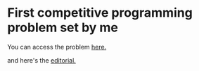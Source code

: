 <h1>First competitive programming problem set by me</h1>
<p>You can access the problem <a href = "https://codeforces.com/contestInvitation/b192d150fe0429c8882001623c06fcf70d8d6528">here.</a></p>
<p>and here's the <a href = "https://codeforces.com/blog/entry/130488">editorial.</a></p>
